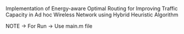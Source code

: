 Implementation of Energy-aware Optimal Routing for Improving Traffic Capacity in Ad hoc Wireless Network using Hybrid Heuristic Algorithm

NOTE -> For Run -> Use main.m file
